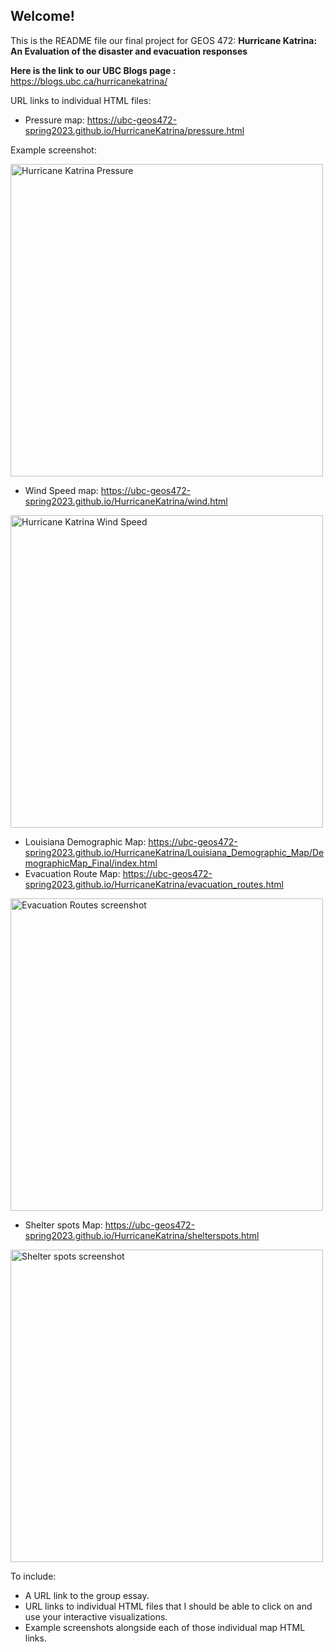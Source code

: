 ## Welcome!

This is the README file our final project for GEOS 472: **Hurricane Katrina: An Evaluation of the disaster and evacuation responses**

**Here is the link to our UBC Blogs page :** https://blogs.ubc.ca/hurricanekatrina/

URL links to individual HTML files:
* Pressure map: https://ubc-geos472-spring2023.github.io/HurricaneKatrina/pressure.html

Example screenshot: <p> <img src="https://ubc-geos472-spring2023.github.io/HurricaneKatrina/Katrinapressure.png" width="500" title="Hurricane Katrina Pressure"> </p>


* Wind Speed map: https://ubc-geos472-spring2023.github.io/HurricaneKatrina/wind.html
<p> <img src="https://ubc-geos472-spring2023.github.io/HurricaneKatrina/Katrinawindspeed.png" width="500" title="Hurricane Katrina Wind Speed"> </p>

* Louisiana Demographic Map: https://ubc-geos472-spring2023.github.io/HurricaneKatrina/Louisiana_Demographic_Map/DemographicMap_Final/index.html
* Evacuation Route Map: https://ubc-geos472-spring2023.github.io/HurricaneKatrina/evacuation_routes.html

<p> <img src="https://ubc-geos472-spring2023.github.io/HurricaneKatrina/evac_routes.png" width="500" title="Evacuation Routes screenshot"> </p>

* Shelter spots Map: https://ubc-geos472-spring2023.github.io/HurricaneKatrina/shelterspots.html

<p> <img src="https://ubc-geos472-spring2023.github.io/HurricaneKatrina/shelterspots.png" width="500" title="Shelter spots screenshot"> </p>


To include:
* A URL link to the group essay.
* URL links to individual HTML files that I should be able to click on and use your interactive visualizations.
* Example screenshots alongside each of those individual map HTML links.
